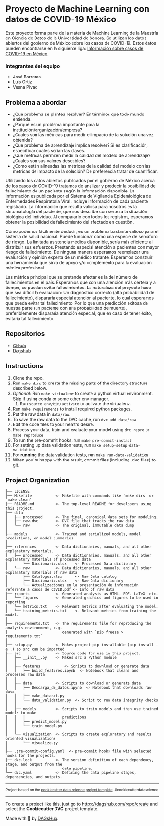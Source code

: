# Proyecto de Machine Learning con datos de COVID-19 México

Este proyecto forma parte de la materia de Machine Learning de la Maestría en Ciencia de Datos de la Universidad de Sonora. Se utilizan los datos abiertos del gobierno de México sobre los casos de COVID-19. Estos datos pueden encontrarse en la siguiente liga: [Información sobre casos de COVID-19 en México](https://datos.gob.mx/busca/dataset/informacion-referente-a-casos-covid-19-en-mexico).

### Integrantes del equipo

- José Barreras
- Luis Ortiz
- Vesna Pivac

## Problema a abordar
- ¿Que problema se plantea resolver? En términos que todo mundo entienda.
- ¿Porqué es un problema importante para la institución/organización/empresa?
- ¿Cuales son las métricas para medir el impacto de la solución una vez obtenida?
- ¿Que problema de aprendizaje implica resolver? Si es clasificación, especificar cuales serían las clases.
- ¿Qué metricas permiten medir la calidad del modelo de aprendizaje? ¿Cuales son sus valores deseables?
- ¿Como están alineadas las métricas de la calidad del modelo con las métricas de impacto de la solución? De preferencia tratar de cuantificar.

Utilizando los datos abiertos publicados por el gobierno de México acerca de los casos de COVID-19 tratamos de analizar y predecir la posibilidad de fallecimiento de un paciente según la información disponible. 
La información es publicada por el Sistema de Vigilancia Epidemiológica de Enfermedades Respiratoria Viral. Incluye información de cada paciente registrado. La información que resulta valiosa para nosotros es la sintomatología del paciente, que nos describe con certeza la situación biológica del individuo. Al compararlo con todos los registros, esperamos obtener la posibilidad de fallecimiento del afectado en cuestión. 

Cómo podemos fácilmente deducir, es un problema bastante valioso para el sistema de salud nacional. Puede funcionar cómo una especie de semáforo de riesgo. La limitada asistencia médica disponible, sería más eficiente al distribuir sus esfuerzos. Prestando especial atención a pacientes con mayor riesgo de fallecimiento. 
De ninguna manera esperamos reemplazar una evaluación y opinión experta de un médico tratante. Esperamos construir una herramienta que sirva de apoyo y/o complemento para la evaluación médica profesional. 

Las métrica principal que se pretende afectar es la del número de fallecimientos en el país. Esperamos que con una atención más certera y a tiempo, se puedan evitar fallecimientos. La naturaleza del proyecto hace que sea difícil la evaluación: Un diagnóstico correcto (alta probabilidad de fallecimiento), dispararía especial atención al paciente, lo cuál esperamos que pueda evitar tal fallecimiento. Por lo que una predicción exitosa de nuestra parte (un paciente con alta probabilidad de muerte), preferiblemente dispararía atención especial, que en caso de tener éxito, evitaría tal fallecimiento. 


## Repositorios
- [Github](https://github.com/VesnaPivac/ML_COVID19-Mexico)
- [Dagshub](https://dagshub.com/VesnaPivac/ML_COVID19-Mexico)

## Instructions
1. Clone the repo.
2. Run `make dirs` to create the missing parts of the directory structure described below.
3. *Optional:* Run `make virtualenv` to create a python virtual environment. Skip if using conda or some other env manager.
   1. Run `source env/bin/activate` to activate the virtualenv.
4. Run `make requirements` to install required python packages.
5. Put the raw data in `data/raw`.
6. To save the raw data to the DVC cache, run `dvc add data/raw`
7. Edit the code files to your heart's desire.
8. Process your data, train and evaluate your model using `dvc repro` or `make reproduce`
9. To run the pre-commit hooks, run `make pre-commit-install`
10. For setting up data validation tests, run `make setup-setup-data-validation`
11. For **running** the data validation tests, run `make run-data-validation`
12. When you're happy with the result, commit files (including .dvc files) to git.

## Project Organization

    ├── LICENSE
    ├── Makefile           <- Makefile with commands like `make dirs` or `make clean`
    ├── README.md          <- The top-level README for developers using this project.
    ├── data
    │   ├── processed      <- The final, canonical data sets for modeling.
    │   ├── raw.dvc        <- DVC file that tracks the raw data
    │   └── raw            <- The original, immutable data dump
    │
    ├── models             <- Trained and serialized models, model predictions, or model summaries
    │
    ├── references         <- Data dictionaries, manuals, and all other explanatory materials.
    │   ├── processed      <- Data dictionaries, manuals, and all other explanatory materials of processed data
    │       └── Diccionario.xlsx    <- Processed Data dictionary
    │   └── raw            <- Data dictionaries, manuals, and all other explanatory materials of raw data
    │       ├── Catalogos.xlsx      <- Raw Data catalog
    │       ├── Diccionario.xlsx    <- Raw Data dictionary
    │       └── Actualizaciones en la presentación de información referente a casos de COVID.pdf <- Info of raw data
    ├── reports            <- Generated analysis as HTML, PDF, LaTeX, etc.
    │   └── figures        <- Generated graphics and figures to be used in reporting
    │   └── metrics.txt    <- Relevant metrics after evaluating the model.
    │   └── training_metrics.txt    <- Relevant metrics from training the model.
    │
    ├── requirements.txt   <- The requirements file for reproducing the analysis environment, e.g.
    │                         generated with `pip freeze > requirements.txt`
    │
    ├── setup.py           <- Makes project pip installable (pip install -e .) so src can be imported
    ├── src                <- Source code for use in this project.
    │   ├── __init__.py    <- Makes src a Python module
    │   │
    │   ├── features           <- Scripts to download or generate data
    │   │   ├── build_features.ipynb  <- Notebook that cleans and processes raw data
    │   │
    │   ├── data           <- Scripts to download or generate data
    │   │   ├── Descarga_de_datos.ipynb  <- Notebook that downloads raw data
    │   │   ├── make_dataset.py
    │   │   └── data_validation.py  <- Script to run data integrity checks
    │   │
    │   ├── models         <- Scripts to train models and then use trained models to make
    │   │   │                 predictions
    │   │   ├── predict_model.py
    │   │   └── train_model.py
    │   │
    │   └── visualization  <- Scripts to create exploratory and results oriented visualizations
    │       └── visualize.py
    │
    ├── .pre-commit-config.yaml  <- pre-commit hooks file with selected hooks for the projects.
    ├── dvc.lock           <- The version definition of each dependency, stage, and output from the 
    │                         data pipeline.
    └── dvc.yaml           <- Defining the data pipeline stages, dependencies, and outputs.


--------

<p><small>Project based on the <a target="_blank" href="https://drivendata.github.io/cookiecutter-data-science/">cookiecutter data science project template</a>. #cookiecutterdatascience</small></p>


---

To create a project like this, just go to https://dagshub.com/repo/create and select the **Cookiecutter DVC** project template.

Made with 🐶 by [DAGsHub](https://dagshub.com/).
